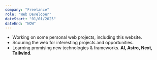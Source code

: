 ```yaml
---
company: "Freelance"
role: "Web Developer"
dateStart: "01/01/2025"
dateEnd: "NOW"
---
```

- Working on some personal web projects, including this website.
- Scouring the web for interesting projects and opportunities.
- Learning promising new technologies & frameworks. **AI, Astro, Next, Tailwind**. 


